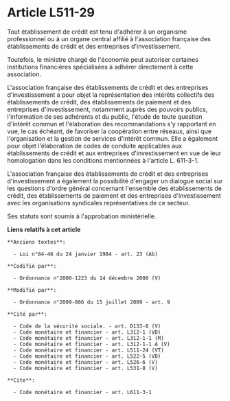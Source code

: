# Article L511-29

Tout établissement de crédit est tenu d'adhérer à un organisme professionnel ou à un organe central affilié à l'association
française des établissements de crédit et des entreprises d'investissement. 

Toutefois, le ministre chargé de l'économie peut autoriser certaines institutions financières spécialisées à adhérer
directement à cette association.

L'association française des établissements de crédit et des entreprises d'investissement a pour objet la représentation des
intérêts collectifs des établissements de crédit, des établissements de paiement et des entreprises d'investissement,
notamment auprès des pouvoirs publics, l'information de ses adhérents et du public, l'étude de toute question d'intérêt
commun et l'élaboration des recommandations s'y rapportant en vue, le cas échéant, de favoriser la coopération entre réseaux,
ainsi que l'organisation et la gestion de services d'intérêt commun. Elle a également pour objet l'élaboration de codes de
conduite applicables aux établissements de crédit et aux entreprises d'investissement en vue de leur homologation dans les
conditions mentionnées à l'article L. 611-3-1.

L'association française des établissements de crédit et des entreprises d'investissement a également la possibilité d'engager
un dialogue social sur les questions d'ordre général concernant l'ensemble des établissements de crédit, des établissements
de paiement et des entreprises d'investissement avec les organisations syndicales représentatives de ce secteur. 

Ses statuts sont soumis à l'approbation ministérielle.

**Liens relatifs à cet article**

	**Anciens textes**:

	  - Loi n°84-46 du 24 janvier 1984 - art. 23 (Ab)

	**Codifié par**:

	  - Ordonnance n°2000-1223 du 14 décembre 2000 (V)

	**Modifié par**:

	  - Ordonnance n°2009-866 du 15 juillet 2009 - art. 9

	**Cité par**:

	  - Code de la sécurité sociale. - art. D133-8 (V)
	  - Code monétaire et financier - art. L312-1 (VD)
	  - Code monétaire et financier - art. L312-1-1 (M)
	  - Code monétaire et financier - art. L312-1-1 A (V)
	  - Code monétaire et financier - art. L511-24 (VT)
	  - Code monétaire et financier - art. L522-5 (VD)
	  - Code monétaire et financier - art. L526-6 (V)
	  - Code monétaire et financier - art. L531-8 (V)

	**Cite**:

	  - Code monétaire et financier - art. L611-3-1
